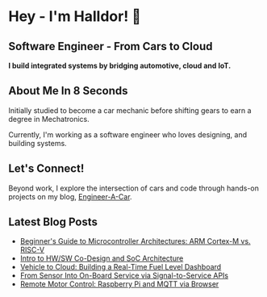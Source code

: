 # Hey - I'm Halldor! 👋
## Software Engineer - From Cars to Cloud

**I build integrated systems by bridging automotive, cloud and IoT.**

## About Me In 8 Seconds

Initially studied to become a car mechanic before shifting gears to earn a degree in Mechatronics.

Currently, I'm working as a software engineer who loves designing, and building systems.

## Let's Connect!

Beyond work, I explore the intersection of cars and code through hands-on projects on my blog, [Engineer-A-Car](https://www.engineeracar.com/).

## Latest Blog Posts
<!-- BLOG-POST-LIST:START -->
- [Beginner&#39;s Guide to Microcontroller Architectures: ARM Cortex-M vs. RISC-V](https://www.engineeracar.com/mcu-architectures-beginners-guide-arm-vs-risc-v/)
- [Intro to HW/SW Co-Design and SoC Architecture](https://www.engineeracar.com/intro-hw-sw-co-design-soc-architecture/)
- [Vehicle to Cloud: Building a Real-Time Fuel Level Dashboard](https://www.engineeracar.com/automotive-soa-vehicle-to-cloud-fundamentals/)
- [From Sensor Into On-Board Service via Signal-to-Service APIs](https://www.engineeracar.com/automotive-soa-on-board-fundamentals/)
- [Remote Motor Control: Raspberry Pi and MQTT via Browser](https://www.engineeracar.com/control-rpi-mqtt/)
<!-- BLOG-POST-LIST:END -->

